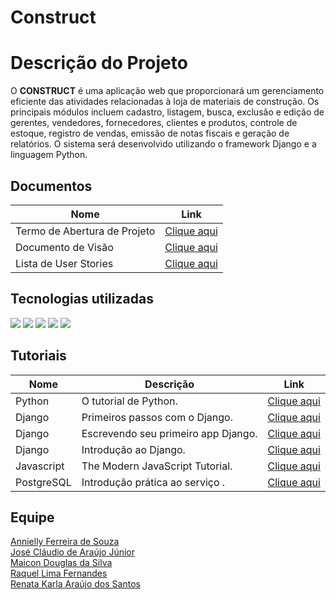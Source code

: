 # Construct

# Descrição do Projeto
O **CONSTRUCT** é uma aplicação web que proporcionará um gerenciamento eficiente das atividades relacionadas à loja de materiais de construção. Os principais módulos incluem cadastro, listagem, busca, exclusão e edição de gerentes, vendedores, fornecedores, clientes e produtos, controle de estoque, registro de vendas, emissão de notas fiscais e geração de relatórios. O sistema será desenvolvido utilizando o framework Django e a linguagem Python.
 
## Documentos

| Nome                                  | Link                                                 |
| ------------------------------------- | ---------------------------------------------------- |
| Termo de Abertura de Projeto          | [Clique aqui](docs/doc-termo-abertura.md)            |
| Documento de Visão                    | [Clique aqui](docs/doc-visao.md)                     |
| Lista de User Stories           | [Clique aqui](doc-user-stories.md)|

## Tecnologias utilizadas
<p>
  <img src="https://img.shields.io/badge/Python-14354C?style=for-the-badge&logo=python&logoColor=white"/>
  <img src="https://img.shields.io/badge/Django-092E20?style=for-the-badge&logo=django&logoColor=green"/>
  <img src="https://img.shields.io/badge/JavaScript-323330?style=for-the-badge&logo=javascript&logoColor=F7DF1E"/>
  <img src="https://img.shields.io/badge/Visual_Studio-5C2D91?style=for-the-badge&logo=visual%20studio&logoColor=white"/>
  <img src="https://img.shields.io/badge/PostgreSQL-316192?style=for-the-badge&logo=postgresql&logoColor=white"/>
</p>

## Tutoriais

| Nome       | Descrição                           | Link                                                                                            |
| ---------- | ----------------------------------- | ----------------------------------------------------------------------------------------------- |
| Python     | O tutorial de Python.               | [Clique aqui](https://docs.python.org/pt-br/3/tutorial/index.html)                              |
| Django     | Primeiros passos com o Django.      | [Clique aqui](https://django-portuguese.readthedocs.io/en/1.0/intro/index.html)                 |
| Django     | Escrevendo seu primeiro app Django. | [Clique aqui](https://docs.djangoproject.com/pt-br/3.2/intro/tutorial01/)                       |
| Django     | Introdução ao Django.               | [Clique aqui](https://developer.mozilla.org/pt-BR/docs/Learn/Server-side/Django/Introduction)   |
| Javascript | The Modern JavaScript Tutorial.     | [Clique aqui](https://javascript.info/)                                                         |
| PostgreSQL | Introdução prática ao serviço .     | [Clique aqui](https://blog.geekhunter.com.br/tutorial-postgresql-introducao-pratica-ao-servico/)|

## Equipe
[Annielly Ferreira de Souza](https://github.com/Anniellyfs)  
[José Cláudio de Araújo Júnior](https://github.com/ZeClaudio-Jr)  
[Maicon Douglas da Silva](https://github.com/mdouglas630)  
[Raquel Lima Fernandes](https://github.com/fernandesraquel)  
[Renata Karla Araújo dos Santos](https://github.com/renatak12)